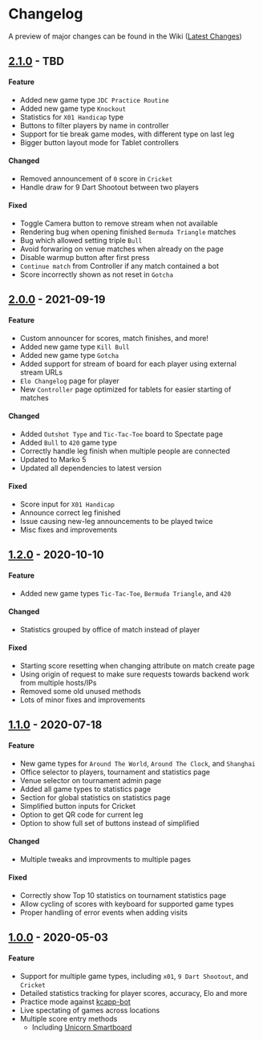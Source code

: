 # Changelog

A preview of major changes can be found in the Wiki ([Latest Changes](https://github.com/kcapp/frontend/wiki/Latest_Changes))
## [2.1.0] - TBD
#### Feature
- Added new game type `JDC Practice Routine`
- Added new game type `Knockout`
- Statistics for `X01 Handicap` type
- Buttons to filter players by name in controller
- Support for tie break game modes, with different type on last leg
- Bigger button layout mode for Tablet controllers

#### Changed
- Removed announcement of `0` score in `Cricket`
- Handle draw for 9 Dart Shootout between two players

#### Fixed
- Toggle Camera button to remove stream when not available
- Rendering bug when opening finished `Bermuda Triangle` matches
- Bug which allowed setting triple `Bull`
- Avoid forwaring on venue matches when already on the page
- Disable warmup button after first press
- `Continue match` from Controller if any match contained a bot
- Score incorrectly shown as not reset in `Gotcha`

## [2.0.0] - 2021-09-19
#### Feature
- Custom announcer for scores, match finishes, and more!
- Added new game type `Kill Bull`
- Added new game type `Gotcha`
- Added support for stream of board for each player using external stream URLs
- `Elo Changelog` page for player
- New `Controller` page optimized for tablets for easier starting of matches

#### Changed
- Added `Outshot Type` and `Tic-Tac-Toe` board to Spectate page
- Added `Bull` to `420` game type
- Correctly handle leg finish when multiple people are connected
- Updated to Marko 5
- Updated all dependencies to latest version

#### Fixed
- Score input for `X01 Handicap`
- Announce correct leg finished
- Issue causing new-leg announcements to be played twice
- Misc fixes and improvements


## [1.2.0] - 2020-10-10
#### Feature
- Added new game types `Tic-Tac-Toe`, `Bermuda Triangle`, and `420`

#### Changed
- Statistics grouped by office of match instead of player

#### Fixed
- Starting score resetting when changing attribute on match create page
- Using origin of request to make sure requests towards backend work from multiple hosts/IPs
- Removed some old unused methods
- Lots of minor fixes and improvements


## [1.1.0] - 2020-07-18
#### Feature
- New game types for `Around The World`, `Around The Clock`, and `Shanghai`
- Office selector to players, tournament and statistics page
- Venue selector on tournament admin page
- Added all game types to statistics page
- Section for global statistics on statistics page
- Simplified button inputs for Cricket
- Option to get QR code for current leg
- Option to show full set of buttons instead of simplified

#### Changed
- Multiple tweaks and improvments to multiple pages

#### Fixed
- Correctly show Top 10 statistics on tournament statistics page
- Allow cycling of scores with keyboard for supported game types
- Proper handling of error events when adding visits

## [1.0.0] - 2020-05-03
#### Feature
- Support for multiple game types, including `x01`, `9 Dart Shootout`, and `Cricket`
- Detailed statistics tracking for player scores, accuracy, Elo and more
- Practice mode against [kcapp-bot](https://github.com/kcapp/bot)
- Live spectating of games across locations
- Multiple score entry methods
    - Including [Unicorn Smartboard](https://github.com/kcapp/smartboard)

[2.1.0]: https://github.com/kcapp/frontend/compare/v2.0.0...develop
[2.0.0]: https://github.com/kcapp/frontend/compare/v1.2.0...v2.0.0
[1.2.0]: https://github.com/kcapp/frontend/compare/v1.1.0...v1.2.0
[1.1.0]: https://github.com/kcapp/frontend/compare/v1.0.0...v1.1.0
[1.0.0]: https://github.com/kcapp/frontend/releases/tag/v1.0.0
